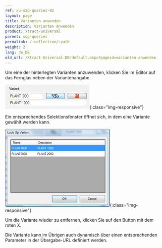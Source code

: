 ```yaml
---
ref: xu-sap-queries-02
layout: page
title: Varianten anwenden
description: Varianten anwenden
product: xtract-universal
parent: sqp-queries
permalink: /:collection/:path
weight: 2
lang: de_DE
old_url: /Xtract-Universal-DE/default.aspx?pageid=varianten-anwenden
---
```


Um eine der hinterlegten Varianten anzuwenden, klicken Sie im Editor auf das Fernglas neben der Variantenangabe.

![Select-Variant](/img/content/Select-Variant.png){:class="img-responsive"}

Ein entsprechendes Selektionsfenster öffnet sich, in dem eine Variante gewählt werden kann.

![Look-Up-Variant](/img/content/Look-Up-Variant.png){:class="img-responsive"}

Um die Variante wieder zu entfernen, klicken Sie auf den Button mit dem roten X.

Die Variante kann im Übrigen auch dynamisch über einen entsprechenden Parameter in der Übergabe-URL definiert werden.